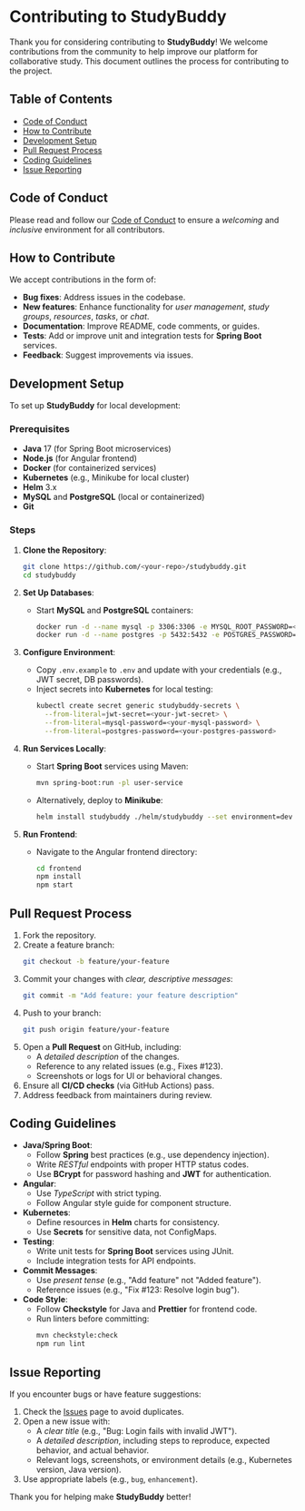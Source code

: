 # Contributing to StudyBuddy

Thank you for considering contributing to **StudyBuddy**! We welcome contributions from the community to help improve our platform for collaborative study. This document outlines the process for contributing to the project.

## Table of Contents
- [Code of Conduct](#code-of-conduct)
- [How to Contribute](#how-to-contribute)
- [Development Setup](#development-setup)
- [Pull Request Process](#pull-request-process)
- [Coding Guidelines](#coding-guidelines)
- [Issue Reporting](#issue-reporting)

## Code of Conduct

Please read and follow our [Code of Conduct](./CODE_OF_CONDUCT.md) to ensure a _welcoming_ and _inclusive_ environment for all contributors.

## How to Contribute

We accept contributions in the form of:

- **Bug fixes**: Address issues in the codebase.
- **New features**: Enhance functionality for _user management_, _study groups_, _resources_, _tasks_, or _chat_.
- **Documentation**: Improve README, code comments, or guides.
- **Tests**: Add or improve unit and integration tests for **Spring Boot** services.
- **Feedback**: Suggest improvements via issues.

## Development Setup

To set up **StudyBuddy** for local development:

### Prerequisites
- **Java** 17 (for Spring Boot microservices)
- **Node.js** (for Angular frontend)
- **Docker** (for containerized services)
- **Kubernetes** (e.g., Minikube for local cluster)
- **Helm** 3.x
- **MySQL** and **PostgreSQL** (local or containerized)
- **Git**

### Steps
1. **Clone the Repository**:
   ```bash
   git clone https://github.com/<your-repo>/studybuddy.git
   cd studybuddy
   ```

2. **Set Up Databases**:
   - Start **MySQL** and **PostgreSQL** containers:
     ```bash
     docker run -d --name mysql -p 3306:3306 -e MYSQL_ROOT_PASSWORD=<password> mysql:latest
     docker run -d --name postgres -p 5432:5432 -e POSTGRES_PASSWORD=<password> postgres:latest
     ```

3. **Configure Environment**:
   - Copy `.env.example` to `.env` and update with your credentials (e.g., JWT secret, DB passwords).
   - Inject secrets into **Kubernetes** for local testing:
     ```bash
     kubectl create secret generic studybuddy-secrets \
       --from-literal=jwt-secret=<your-jwt-secret> \
       --from-literal=mysql-password=<your-mysql-password> \
       --from-literal=postgres-password=<your-postgres-password>
     ```

4. **Run Services Locally**:
   - Start **Spring Boot** services using Maven:
     ```bash
     mvn spring-boot:run -pl user-service
     ```
   - Alternatively, deploy to **Minikube**:
     ```bash
     helm install studybuddy ./helm/studybuddy --set environment=dev
     ```

5. **Run Frontend**:
   - Navigate to the Angular frontend directory:
     ```bash
     cd frontend
     npm install
     npm start
     ```

## Pull Request Process

1. Fork the repository.
2. Create a feature branch:
   ```bash
   git checkout -b feature/your-feature
   ```
3. Commit your changes with _clear, descriptive messages_:
   ```bash
   git commit -m "Add feature: your feature description"
   ```
4. Push to your branch:
   ```bash
   git push origin feature/your-feature
   ```
5. Open a **Pull Request** on GitHub, including:
   - A _detailed description_ of the changes.
   - Reference to any related issues (e.g., Fixes #123).
   - Screenshots or logs for UI or behavioral changes.
6. Ensure all **CI/CD checks** (via GitHub Actions) pass.
7. Address feedback from maintainers during review.

## Coding Guidelines

- **Java/Spring Boot**:
  - Follow **Spring** best practices (e.g., use dependency injection).
  - Write _RESTful_ endpoints with proper HTTP status codes.
  - Use **BCrypt** for password hashing and **JWT** for authentication.
- **Angular**:
  - Use _TypeScript_ with strict typing.
  - Follow Angular style guide for component structure.
- **Kubernetes**:
  - Define resources in **Helm** charts for consistency.
  - Use **Secrets** for sensitive data, not ConfigMaps.
- **Testing**:
  - Write unit tests for **Spring Boot** services using JUnit.
  - Include integration tests for API endpoints.
- **Commit Messages**:
  - Use _present tense_ (e.g., "Add feature" not "Added feature").
  - Reference issues (e.g., "Fix #123: Resolve login bug").
- **Code Style**:
  - Follow **Checkstyle** for Java and **Prettier** for frontend code.
  - Run linters before committing:
    ```bash
    mvn checkstyle:check
    npm run lint
    ```

## Issue Reporting

If you encounter bugs or have feature suggestions:

1. Check the [Issues](https://github.com/<your-repo>/studybuddy/issues) page to avoid duplicates.
2. Open a new issue with:
   - A _clear title_ (e.g., "Bug: Login fails with invalid JWT").
   - A _detailed description_, including steps to reproduce, expected behavior, and actual behavior.
   - Relevant logs, screenshots, or environment details (e.g., Kubernetes version, Java version).
3. Use appropriate labels (e.g., `bug`, `enhancement`).

Thank you for helping make **StudyBuddy** better!